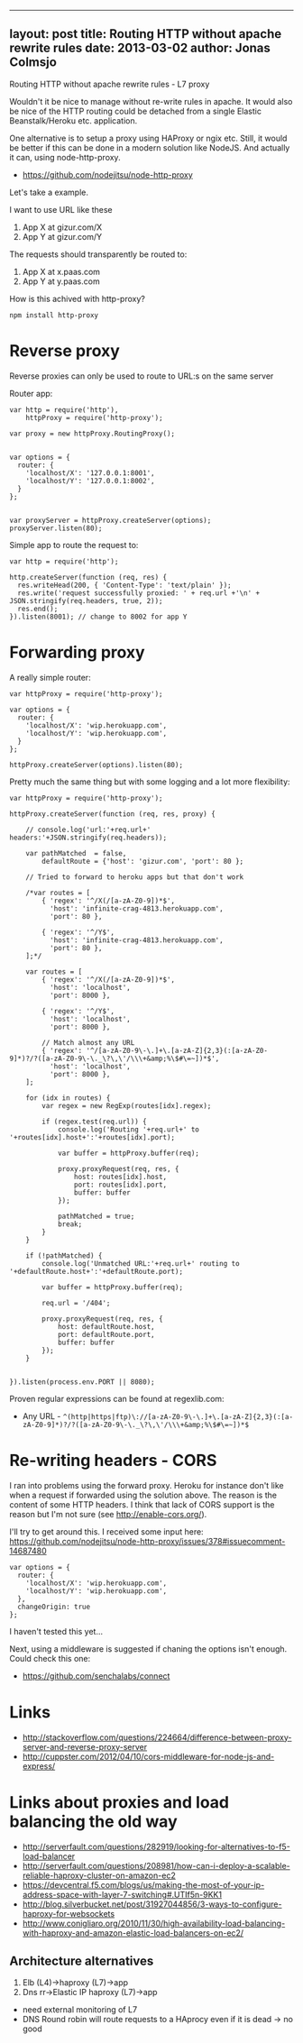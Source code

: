 
---
layout: post
title: Routing HTTP without apache rewrite rules
date: 2013-03-02
author: Jonas Colmsjo
---

Routing HTTP without apache rewrite rules - L7 proxy





Wouldn't it be nice to manage without re-write rules in apache. It would also be nice of the HTTP routing could be detached from a single Elastic Beanstalk/Heroku etc. application.

One alternative is to setup a proxy using HAProxy or ngix etc. Still, it would be better if this can be done
in a modern solution like NodeJS. And actually it can, using node-http-proxy.

 * https://github.com/nodejitsu/node-http-proxy


Let's take a example.

I want to use URL like these

1. App X at gizur.com/X
1. App Y at gizur.com/Y

The requests should transparently be routed to:

1. App X at x.paas.com
1. App Y at y.paas.com 

How is this achived with http-proxy?


```
npm install http-proxy

```


# Reverse proxy

Reverse proxies can only be used to route to URL:s on the same server

Router app:

```
var http = require('http'),
    httpProxy = require('http-proxy');

var proxy = new httpProxy.RoutingProxy();


var options = {
  router: {
    'localhost/X': '127.0.0.1:8001',
    'localhost/Y': '127.0.0.1:8002',
  }
};


var proxyServer = httpProxy.createServer(options);
proxyServer.listen(80);
```

Simple app to route the request to:

```
var http = require('http');

http.createServer(function (req, res) {
  res.writeHead(200, { 'Content-Type': 'text/plain' });
  res.write('request successfully proxied: ' + req.url +'\n' + JSON.stringify(req.headers, true, 2));
  res.end();
}).listen(8001); // change to 8002 for app Y

```


# Forwarding proxy

A really simple router:

```
var httpProxy = require('http-proxy');

var options = {
  router: {
    'localhost/X': 'wip.herokuapp.com',
    'localhost/Y': 'wip.herokuapp.com',
  }
};

httpProxy.createServer(options).listen(80);
```

Pretty much the same thing but with some logging and a lot more flexibility:

```
var httpProxy = require('http-proxy');

httpProxy.createServer(function (req, res, proxy) {

    // console.log('url:'+req.url+' headers:'+JSON.stringify(req.headers));

    var pathMatched  = false,
        defaultRoute = {'host': 'gizur.com', 'port': 80 };

    // Tried to forward to heroku apps but that don't work

    /*var routes = [
        { 'regex': '^/X(/[a-zA-Z0-9])*$',
          'host': 'infinite-crag-4813.herokuapp.com', 
          'port': 80 },

        { 'regex': '^/Y$',  
          'host': 'infinite-crag-4813.herokuapp.com', 
          'port': 80 },
    ];*/

    var routes = [
        { 'regex': '^/X(/[a-zA-Z0-9])*$',
          'host': 'localhost', 
          'port': 8000 },

        { 'regex': '^/Y$',  
          'host': 'localhost', 
          'port': 8000 },

        // Match almost any URL
        { 'regex': '^/[a-zA-Z0-9\-\.]+\.[a-zA-Z]{2,3}(:[a-zA-Z0-9]*)?/?([a-zA-Z0-9\-\._\?\,\'/\\\+&amp;%\$#\=~])*$',  
          'host': 'localhost', 
          'port': 8000 },
    ];

    for (idx in routes) {
        var regex = new RegExp(routes[idx].regex);

        if (regex.test(req.url)) {
            console.log('Routing '+req.url+' to '+routes[idx].host+':'+routes[idx].port);

            var buffer = httpProxy.buffer(req);

            proxy.proxyRequest(req, res, {
                host: routes[idx].host,
                port: routes[idx].port,
                buffer: buffer
            });

            pathMatched = true;
            break;
        }
    }

    if (!pathMatched) {
        console.log('Unmatched URL:'+req.url+' routing to '+defaultRoute.host+':'+defaultRoute.port);

        var buffer = httpProxy.buffer(req);

        req.url = '/404';

        proxy.proxyRequest(req, res, {
            host: defaultRoute.host,
            port: defaultRoute.port,
            buffer: buffer
        });
    }


}).listen(process.env.PORT || 8080);

```


Proven regular expressions can be found at regexlib.com:

 * Any URL - `^(http|https|ftp)\://[a-zA-Z0-9\-\.]+\.[a-zA-Z]{2,3}(:[a-zA-Z0-9]*)?/?([a-zA-Z0-9\-\._\?\,\'/\\\+&amp;%\$#\=~])*$`


# Re-writing headers - CORS

I ran into problems using the forward proxy. Heroku for instance don't like when a request if forwarded
using the solution above. The reason is the content of some HTTP headers. I think that lack of CORS support 
is the reason but I'm not sure (see http://enable-cors.org/).

I'll try to get around this. I received some input here: https://github.com/nodejitsu/node-http-proxy/issues/378#issuecomment-14687480


```
var options = {
  router: {
    'localhost/X': 'wip.herokuapp.com',
    'localhost/Y': 'wip.herokuapp.com',
  },
  changeOrigin: true
};

```

I haven't tested this yet...


Next, using a middleware is suggested if chaning the options isn't enough. Could check this one:

 * https://github.com/senchalabs/connect



# Links

* http://stackoverflow.com/questions/224664/difference-between-proxy-server-and-reverse-proxy-server
* http://cuppster.com/2012/04/10/cors-middleware-for-node-js-and-express/


# Links about proxies and load balancing the old way

* http://serverfault.com/questions/282919/looking-for-alternatives-to-f5-load-balancer
* http://serverfault.com/questions/208981/how-can-i-deploy-a-scalable-reliable-haproxy-cluster-on-amazon-ec2
* https://devcentral.f5.com/blogs/us/making-the-most-of-your-ip-address-space-with-layer-7-switching#.UTIf5n-9KK1
* http://blog.silverbucket.net/post/31927044856/3-ways-to-configure-haproxy-for-websockets
* http://www.conigliaro.org/2010/11/30/high-availability-load-balancing-with-haproxy-and-amazon-elastic-load-balancers-on-ec2/


## Architecture alternatives

1. Elb (L4)->haproxy (L7)->app
1. Dns rr->Elastic IP haproxy (L7)->app
 * need external monitoring of L7
 * DNS Round robin will route requests to a HAprocy even if it is dead -> no good




